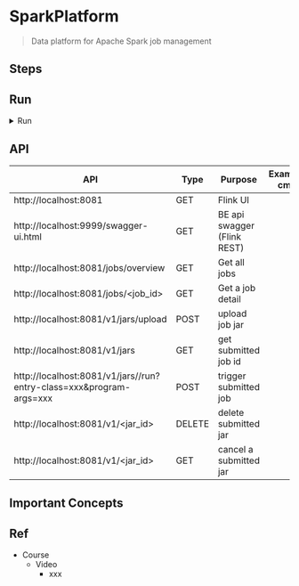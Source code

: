 # SparkPlatform
> Data platform for Apache Spark job management


## Steps


## Run

<details>
<summary>Run</summary>

```bash
#---------------------------
# Run app
#---------------------------

# build
mvn package

# run
java -jar <built_jar>
```

```bash

#---------------------------
# Spark Ref cmd
#---------------------------

# launch spark local master
cd /Users/yennanliu/spark-3.3.4-bin-hadoop3/sbin
bash start-master.sh
#bash start-all.sh
bash start-slave.sh

# stop spark local master
bash stop-master.sh
# bash stop-all.sh
bash stop-slave.sh


# UI : http://localhost:8080/


# run example job
cd /Users/yennanliu/spark-3.3.4-bin-hadoop3

bash bin/spark-submit \
  --class org.apache.spark.examples.SparkPi \
  --master spark://yennanliudeMacBook-Air.local:7077 \
  --deploy-mode cluster \
  --supervise \
  --executor-memory 20G \
  --total-executor-cores 100 \
  examples/jars/spark-examples_2.12-3.3.4.jar \
  1000
```


```bash

#---------------------------
# Flink Ref cmd
#---------------------------


# download flink
# https://nightlies.apache.org/flink/flink-docs-release-1.17/zh/docs/try-flink/local_installation/

cd flink-1.17.2


# start cluster
bash bin/start-cluster.sh

# Flink UI : http://localhost:8081/

# submit example job
bash bin/flink run examples/streaming/WordCount.jar

bash bin/flink run examples/streaming/TopSpeedWindowing.jar

# stop cluster
bash bin/stop-cluster.sh


# copy jars
cp -fr /Users/yennanliu/flink-1.17.2/examples SpringPlayground/SpringDataPlatform/backend/DataPlatform/FlinkRestService/src/main/resources/

```

```bash

#---------------------------
# Flink op cmd
#---------------------------

# curl upload a jar
# curl -X POST -H "Expect:" -F "@jarfile=/Users/yennanliu/flink-1.17.2/examples/streaming/StateMachineExample.jar" http://localhost:8081/jars/upload

# https://juejin.cn/s/flink%20rest%20api%20upload%20jar

cd examples


#---------------------------------
# Flink upload jar via API call
#---------------------------------

# How to upload multiple files at once using Curl?
# https://reqbin.com/req/c-dot4w5a2/curl-post-file
# curl [URL] -F file1=@filename1 -F file2=@filename2 -F file3=@filename3

curl -X POST -H "Expect:" -F "jarfile=@streaming/StateMachineExample.jar" http://localhost:8081/jars/upload

curl -X POST -H "Expect:" -F "jarfile=@table/StreamSQLExample.jar" http://localhost:8081/jars/upload

curl -X POST -F "jarfile=@table/StreamSQLExample.jar" http://localhost:8081/jars/upload


#---------------------------------
# Flink submit jar via API call
#---------------------------------

# submit job
# https://stackoverflow.com/questions/54348050/flink-rest-api-error-request-did-not-match-expected-format-jarrunrequestbody
curl -X POST -H 'Content-Type: application/json' --data '
{
  "programArgsList" : [
    "--input-job-name",
    "StreamSQLExample"
  ],
"parallelism": 30
}
' http://localhost:8081/jars/927a9fac-c7bf-48cd-b1b8-b4e536449eb0_StreamSQLExample.jar/run


curl -X POST -H 'Content-Type: application/json' http://localhost:8081/jars/927a9fac-c7bf-48cd-b1b8-b4e536449eb0_StreamSQLExample.jar/run


#---------------------------------
# Flink op via Swagger (FlinkRestService)
#---------------------------------

# upload jar param (POST)
{
  "jarFile": "/Users/yennanliu/flink-1.17.2/examples/table/StreamSQLExample.jar"
}


# Submit flink job with jar id
{
  "allowNonRestoredState": true,
  "entryClass": "string",
  "jarId": "6219018d-42ed-4d68-bff7-bfc60b7d20c3_StreamSQLExample.jar",
  "parallelism": 1,
  "programArgs": "string",
  "savePointPath": "string"
}
```
</details>

## API

| API | Type | Purpose | Example cmd | Comment|
| ----- | -------- | ---- | ----- | ---- |
| http://localhost:8081 | GET| Flink UI  | |
| http://localhost:9999/swagger-ui.html | GET| BE api swagger (Flink REST) | |
| http://localhost:8081/jobs/overview | GET| Get all jobs  | |
| http://localhost:8081/jobs/<job_id> | GET| Get a job detail | |
| http://localhost:8081/v1/jars/upload | POST | upload job jar| |
| http://localhost:8081/v1/jars | GET | get submitted job id |
| http://localhost:8081/v1/jars/<id>/run?entry-class=xxx&program-args=xxx| POST | trigger submitted job |
| http://localhost:8081/v1/<jar_id> | DELETE | delete submitted jar |
| http://localhost:8081/v1/<jar_id> | GET | cancel a submitted jar |




## Important Concepts

## Ref

- Course
    - Video
        - xxx
